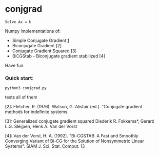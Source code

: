 # conjgrad

```
Solve Ax = b
```

Numpy implementations of:
- Simple Conjugate Gradient [1]
- Biconjugate Gradient [2]
- Conjugate Gradient Squared [3]
- BiCGStab - Biconjugate gradient stabilized [4]

Have fun

### Quick start:
```
python3 conjgrad.py
```
tests all of them

[1]: https://www.cs.cmu.edu/~quake-papers/painless-conjugate-gradient.pdf

[2]: Fletcher, R. (1976). Watson, G. Alistair (ed.). "Conjugate gradient methods for indefinite systems

[3]: Generalized conjugate gradient squared Diederik R. Fokkema*, Gerard L.G. Sleijpen, Henk A. Van der Vorst

[4]: Van der Vorst, H. A. (1992). "Bi-CGSTAB: A Fast and Smoothly Converging Variant of Bi-CG for the Solution of Nonsymmetric Linear Systems". SIAM J. Sci. Stat. Comput. 13
